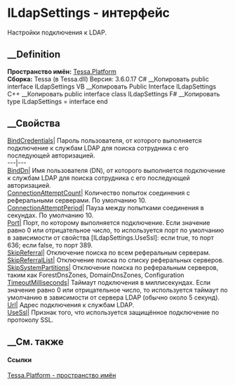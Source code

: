 # ILdapSettings - интерфейс
Настройки подключения к LDAP.
## __Definition
 **Пространство имён:** [Tessa.Platform](N_Tessa_Platform.htm)  
 **Сборка:** Tessa (в Tessa.dll) Версия: 3.6.0.17
C# __Копировать
     public interface ILdapSettings
VB __Копировать
     Public Interface ILdapSettings
C++ __Копировать
     public interface class ILdapSettings
F# __Копировать
     type ILdapSettings = interface end
##  __Свойства
[BindCredentials](P_Tessa_Platform_ILdapSettings_BindCredentials.htm)|  Пароль
пользователя, от которого выполняется подключение к службам LDAP для поиска
сотрудника с его последующей авторизацией.  
---|---  
[BindDn](P_Tessa_Platform_ILdapSettings_BindDn.htm)|  Имя пользователя (DN),
от которого выполняется подключение к службам LDAP для поиска сотрудника с его
последующей авторизацией.  
[ConnectionAttemptCount](P_Tessa_Platform_ILdapSettings_ConnectionAttemptCount.htm)|
Количество попыток соединения с реферальными серверами. По умолчанию 10.  
[ConnectionAttemptPeriod](P_Tessa_Platform_ILdapSettings_ConnectionAttemptPeriod.htm)|
Пауза между попытками соединения в секундах. По умолчанию 10.  
[Port](P_Tessa_Platform_ILdapSettings_Port.htm)|  Порт, по которому
выполняется подключение. Если значение равно 0 или отрицательное число, то
используется порт по умолчанию в зависимости от свойства
[ILdapSettings.UseSsl]: если true, то порт 636; если false, то порт 389.  
[SkipReferral](P_Tessa_Platform_ILdapSettings_SkipReferral.htm)| Отключение
поиска по всем реферальным серверам.  
[SkipReferralList](P_Tessa_Platform_ILdapSettings_SkipReferralList.htm)|
Отключение поиска по списку реферальных серверов.  
[SkipSystemPartitions](P_Tessa_Platform_ILdapSettings_SkipSystemPartitions.htm)|
Отключение поиска по реферальным серверов, таким как ForestDnsZones,
DomainDnsZones, Configuration  
[TimeoutMilliseconds](P_Tessa_Platform_ILdapSettings_TimeoutMilliseconds.htm)|
Таймаут подключения в миллисекундах. Если значение равно 0 или отрицательное
число, то используется таймаут по умолчанию в зависимости от сервера LDAP
(обычно около 5 секунд).  
[Url](P_Tessa_Platform_ILdapSettings_Url.htm)| Адрес подключения к службам
LDAP.  
[UseSsl](P_Tessa_Platform_ILdapSettings_UseSsl.htm)| Признак того, что
используется защищённое подключение по протоколу SSL.  
##  __См. также
#### Ссылки
[Tessa.Platform - пространство имён](N_Tessa_Platform.htm)
